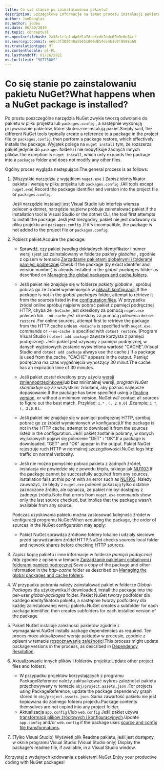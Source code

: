 ```yaml
---
title: Co się stanie po zainstalowaniu pakietu?
description: Szczegółowe informacje na temat procesu instalacji pakietu
author: JonDouglas
ms.author: jodou
ms.date: 06/20/2019
ms.topic: conceptual
ms.openlocfilehash: 2a16c1cfe1ada0d1a78cefcdb2bdc69b9c6e84cf
ms.sourcegitcommit: ee6c3f203648a5561c809db54ebeb1d0f0598b68
ms.translationtype: MT
ms.contentlocale: pl-PL
ms.lasthandoff: 01/26/2021
ms.locfileid: "98775089"
---
```

# <a name="what-happens-when-a-nuget-package-is-installed"></a><span data-ttu-id="f739b-103">Co się stanie po zainstalowaniu pakietu NuGet?</span><span class="sxs-lookup"><span data-stu-id="f739b-103">What happens when a NuGet package is installed?</span></span>

<span data-ttu-id="f739b-104">Po prostu poszczególne narzędzia NuGet zwykle tworzą odwołanie do pakietu w pliku projektu lub `packages.config` , a następnie wykonują przywracanie pakietów, które skutecznie instalują pakiet.</span><span class="sxs-lookup"><span data-stu-id="f739b-104">Simply said, the different NuGet tools typically create a reference to a package in the project file or `packages.config`, then perform a package restore, which effectively installs the package.</span></span> <span data-ttu-id="f739b-105">Wyjątek polega na `nuget install` tym, że rozszerza pakiet jedynie do `packages` folderu i nie modyfikuje żadnych innych plików.</span><span class="sxs-lookup"><span data-stu-id="f739b-105">The exception is `nuget install`, which only expands the package into a `packages` folder and does not modify any other files.</span></span>

<span data-ttu-id="f739b-106">Ogólny proces wygląda następująco:</span><span class="sxs-lookup"><span data-stu-id="f739b-106">The general process is as follows:</span></span>

1. <span data-ttu-id="f739b-107">(Wszystkie narzędzia z wyjątkiem `nuget.exe` ) Zapisz identyfikator pakietu i wersję w pliku projektu lub `packages.config` .</span><span class="sxs-lookup"><span data-stu-id="f739b-107">(All tools except `nuget.exe`) Record the package identifier and version into the project file or `packages.config`.</span></span>

   <span data-ttu-id="f739b-108">Jeśli narzędzie instalacji jest Visual Studio lub interfejs wiersza polecenia dotnet, narzędzie najpierw próbuje zainstalować pakiet.</span><span class="sxs-lookup"><span data-stu-id="f739b-108">If the installation tool is Visual Studio or the dotnet CLI, the tool first attempts to install the package.</span></span> <span data-ttu-id="f739b-109">Jeśli jest niezgodny, pakiet nie jest dodawany do pliku projektu ani `packages.config` .</span><span class="sxs-lookup"><span data-stu-id="f739b-109">If it's incompatible, the package is not added to the project file or `packages.config`.</span></span>

2. <span data-ttu-id="f739b-110">Pobierz pakiet:</span><span class="sxs-lookup"><span data-stu-id="f739b-110">Acquire the package:</span></span>
   - <span data-ttu-id="f739b-111">Sprawdź, czy pakiet (według dokładnych identyfikator i numer wersji) jest już zainstalowany w folderze *pakiety globalne* , zgodnie z opisem w temacie [Zarządzanie pakietami globalnymi i folderami pamięci podręcznej](../consume-packages/managing-the-global-packages-and-cache-folders.md).</span><span class="sxs-lookup"><span data-stu-id="f739b-111">Check if the package (by exact identifer and version number) is already installed in the *global-packages* folder as described on [Managing the global packages and cache folders](../consume-packages/managing-the-global-packages-and-cache-folders.md).</span></span>

   - <span data-ttu-id="f739b-112">Jeśli pakiet nie znajduje się w folderze *pakiety globalne* , spróbuj pobrać go ze źródeł wymienionych w [plikach konfiguracji](../consume-packages/Configuring-NuGet-Behavior.md).</span><span class="sxs-lookup"><span data-stu-id="f739b-112">If the package is not in the *global-packages* folder, attempt to retrieve it from the sources listed in the [configuration files](../consume-packages/Configuring-NuGet-Behavior.md).</span></span> <span data-ttu-id="f739b-113">W przypadku źródeł online spróbuj najpierw pobrać pakiet z pamięci podręcznej HTTP, chyba że `-NoCache` jest określony za pomocą `nuget.exe` poleceń lub `--no-cache` jest określony za pomocą polecenia `dotnet restore` .</span><span class="sxs-lookup"><span data-stu-id="f739b-113">For online sources, attempt first to retrieve the package from the HTTP cache unless `-NoCache` is specified with `nuget.exe` commands or `--no-cache` is specified with `dotnet restore`.</span></span> <span data-ttu-id="f739b-114">(Program Visual Studio i `dotnet add package` zawsze korzysta z pamięci podręcznej). Jeśli pakiet jest używany z pamięci podręcznej, w danych wyjściowych zostanie wyświetlona wartość "CACHE".</span><span class="sxs-lookup"><span data-stu-id="f739b-114">(Visual Studio and `dotnet add package` always use the cache.) If a package is used from the cache, "CACHE" appears in the output.</span></span> <span data-ttu-id="f739b-115">Pamięć podręczna ma czas wygaśnięcia wynoszący 30 minut.</span><span class="sxs-lookup"><span data-stu-id="f739b-115">The cache has an expiration time of 30 minutes.</span></span>

   - <span data-ttu-id="f739b-116">Jeśli pakiet został określony przy użyciu [wersji zmiennoprzecinkowej](../consume-packages/Package-References-in-Project-Files.md#floating-versions)lub bez minimalnej wersji, *program NuGet skontaktuje się ze* wszystkimi źródłami, aby poznać najlepsze dopasowanie.</span><span class="sxs-lookup"><span data-stu-id="f739b-116">If the package has been specified using a [floating version](../consume-packages/Package-References-in-Project-Files.md#floating-versions), or without a minimum version, NuGet *will* contact all sources to figure out the best match.</span></span>
   <span data-ttu-id="f739b-117">Przykład: `1.*` , `(, 2.0.0]` .</span><span class="sxs-lookup"><span data-stu-id="f739b-117">Example: `1.*`, `(, 2.0.0]`.</span></span>

   - <span data-ttu-id="f739b-118">Jeśli pakiet nie znajduje się w pamięci podręcznej HTTP, spróbuj pobrać go ze źródeł wymienionych w konfiguracji.</span><span class="sxs-lookup"><span data-stu-id="f739b-118">If the package is not in the HTTP cache, attempt to download it from the sources listed in the configuration.</span></span> <span data-ttu-id="f739b-119">Jeśli pakiet zostanie pobrany, w danych wyjściowych pojawi się polecenie "GET" i "OK".</span><span class="sxs-lookup"><span data-stu-id="f739b-119">If a package is downloaded, "GET" and "OK" appear in the output.</span></span> <span data-ttu-id="f739b-120">Pakiet NuGet rejestruje ruch HTTP w normalnej szczegółowości.</span><span class="sxs-lookup"><span data-stu-id="f739b-120">NuGet logs http traffic on normal verbosity.</span></span>

   - <span data-ttu-id="f739b-121">Jeśli nie można pomyślnie pobrać pakietu z żadnych źródeł, instalacja nie powiedzie się z powodu błędu, takiego jak [NU1103](../reference/errors-and-warnings/NU1103.md).</span><span class="sxs-lookup"><span data-stu-id="f739b-121">If the package cannot be successfully acquired from any sources, installation fails at this point with an error such as [NU1103](../reference/errors-and-warnings/NU1103.md).</span></span> <span data-ttu-id="f739b-122">Należy zauważyć, że błędy z `nuget.exe` poleceń pokazują tylko ostatnie zaznaczone źródło, ale oznacza, że pakiet nie był dostępny z żadnego źródła.</span><span class="sxs-lookup"><span data-stu-id="f739b-122">Note that errors from `nuget.exe` commands show only the last source checked, but implies that the package wasn't available from any source.</span></span>

   <span data-ttu-id="f739b-123">Podczas uzyskiwania pakietu można zastosować kolejność źródeł w konfiguracji programu NuGet:</span><span class="sxs-lookup"><span data-stu-id="f739b-123">When acquiring the package, the order of sources in the NuGet configuration may apply:</span></span>

   - <span data-ttu-id="f739b-124">Pakiet NuGet sprawdza źródłowe foldery lokalne i udziały sieciowe przed sprawdzaniem źródeł HTTP.</span><span class="sxs-lookup"><span data-stu-id="f739b-124">NuGet checks sources local folder and network shares before checking HTTP sources.</span></span>

3. <span data-ttu-id="f739b-125">Zapisz kopię pakietu i inne informacje w folderze *pamięci podręcznej http* zgodnie z opisem w temacie [Zarządzanie pakietami globalnymi i folderami pamięci podręcznej](../consume-packages/managing-the-global-packages-and-cache-folders.md).</span><span class="sxs-lookup"><span data-stu-id="f739b-125">Save a copy of the package and other information in the *http-cache* folder as described on [Managing the global packages and cache folders](../consume-packages/managing-the-global-packages-and-cache-folders.md).</span></span>

4. <span data-ttu-id="f739b-126">W przypadku pobrania należy zainstalować pakiet w folderze *Global-Packages* dla użytkownika.</span><span class="sxs-lookup"><span data-stu-id="f739b-126">If downloaded, install the package into the per-user *global-packages* folder.</span></span> <span data-ttu-id="f739b-127">Pakiet NuGet tworzy podfolder dla każdego identyfikatora pakietu, a następnie tworzy podfoldery dla każdej zainstalowanej wersji pakietu.</span><span class="sxs-lookup"><span data-stu-id="f739b-127">NuGet creates a subfolder for each package identifier, then creates subfolders for each installed version of the package.</span></span>

5. <span data-ttu-id="f739b-128">Pakiet NuGet instaluje zależności pakietów zgodnie z wymaganiami.</span><span class="sxs-lookup"><span data-stu-id="f739b-128">NuGet installs package dependencies as required.</span></span> <span data-ttu-id="f739b-129">Ten proces może aktualizować wersje pakietów w procesie, zgodnie z opisem w temacie [rozpoznawanie zależności](../concepts/dependency-resolution.md).</span><span class="sxs-lookup"><span data-stu-id="f739b-129">This process might update package versions in the process, as described in [Dependency Resolution](../concepts/dependency-resolution.md).</span></span>

6. <span data-ttu-id="f739b-130">Aktualizowanie innych plików i folderów projektu:</span><span class="sxs-lookup"><span data-stu-id="f739b-130">Update other project files and folders:</span></span>

    - <span data-ttu-id="f739b-131">W przypadku projektów korzystających z programu PackageReference należy zaktualizować wykres zależności pakietu przechowywany w temacie `obj/project.assets.json` .</span><span class="sxs-lookup"><span data-stu-id="f739b-131">For projects using PackageReference, update the package dependency graph stored in `obj/project.assets.json`.</span></span> <span data-ttu-id="f739b-132">Sama zawartość pakietu nie jest kopiowana do żadnego folderu projektu.</span><span class="sxs-lookup"><span data-stu-id="f739b-132">Package contents themselves are not copied into any project folder.</span></span>
    - <span data-ttu-id="f739b-133">Aktualizacja `app.config` i/lub `web.config` Jeśli pakiet używa [transformacji plików źródłowych i konfiguracyjnych](../create-packages/source-and-config-file-transformations.md).</span><span class="sxs-lookup"><span data-stu-id="f739b-133">Update `app.config` and/or `web.config` if the package uses [source and config file transformations](../create-packages/source-and-config-file-transformations.md).</span></span>

7. <span data-ttu-id="f739b-134">(Tylko Visual Studio) Wyświetl plik Readme pakietu, jeśli jest dostępny, w oknie programu Visual Studio.</span><span class="sxs-lookup"><span data-stu-id="f739b-134">(Visual Studio only) Display the package's readme file, if available, in a Visual Studio window.</span></span>

<span data-ttu-id="f739b-135">Korzystaj z wydajnych kodowania z pakietami NuGet.</span><span class="sxs-lookup"><span data-stu-id="f739b-135">Enjoy your productive coding with NuGet packages!</span></span>

